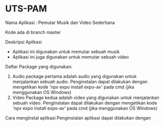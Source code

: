 # UTS-PAM
Nama Aplikasi :
Pemutar Musik dan Video Sederhana

Kode ada di branch master

Deskripsi Aplikasi
- Aplikasi ini digunakan untuk memutar sebuah musik
- Aplikasi ini juga digunakan untuk memutar sebuah video

Daftar Package yang digunakan:
1. Audio
package pertama adalah audio yang digunakan untuk menjalankan sebuah audio.
Penginstalan dapat dilakukan dengan mengetikan kode 'npx expo install expo-av'
pada cmd (jika menggunakan OS Windows)
2. Video
Package kedua adalah video yang digunakan untuk menjalankan sebuah video.
Penginstalan dapat dilakukan dengan mengetikan kode 'npx expo install expo-av'
pada cmd (jika menggunakan OS Windows)

Cara menginstal aplikasi
Penginstalan aplikasi dapat dilakukan dengan
